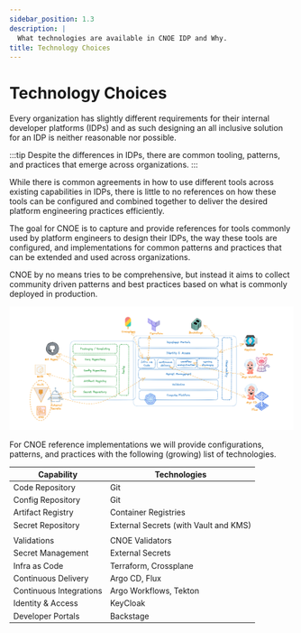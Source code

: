 ```yaml
---
sidebar_position: 1.3
description: |
  What technologies are available in CNOE IDP and Why.
title: Technology Choices
---
```


# Technology Choices

Every organization has slightly different requirements for their internal
developer platforms (IDPs) and as such designing an all inclusive solution for an IDP 
is neither reasonable nor possible.

:::tip
Despite the differences in IDPs, there are common tooling, patterns, and practices that
emerge across organizations.
:::

While there is common agreements in how to use different tools across existing
capabilities in IDPs, there is little to no references on how these tools can be
configured and combined together to deliver the desired platform engineering
practices efficiently.

The goal for CNOE is to capture and provide references for tools commonly used by
platform engineers to design their IDPs, the way these tools are configured, and
implementations for common patterns and practices that can be extended and used
across organizations.

CNOE by no means tries to be comprehensive, but instead it aims to collect
community driven patterns and best practices based on what is commonly deployed
in production.

![overview](../idpbuilder/images/ref-impl.png)

For CNOE reference implementations we will provide configurations, patterns, and practices with the following
(growing) list of technologies.

| **Capability** | **Technologies** |
|-------------|--------------|
| Code Repository | Git |
| Config Repository | Git |
| Artifact Registry | Container Registries |
| Secret Repository | External Secrets (with Vault and KMS) |
|             |              |
| Validations | CNOE Validators |
| Secret Management | External Secrets |
| Infra as Code |Terraform, Crossplane |
| Continuous Delivery | Argo CD, Flux|
| Continuous Integrations | Argo Workflows, Tekton |
| Identity & Access | KeyCloak |
| Developer Portals | Backstage |


